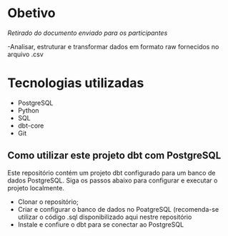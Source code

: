# Obetivo 
*Retirado do documento enviado para os participantes*

-Analisar, estruturar e transformar dados em formato raw fornecidos no arquivo .csv

# Tecnologias utilizadas

- PostgreSQL
- Python
- SQL
- dbt-core
- Git

## Como utilizar este projeto dbt com PostgreSQL
Este repositório contém um projeto dbt configurado para um banco de dados PostgreSQL. Siga os passos abaixo para configurar e executar o projeto localmente.

- Clonar o repositório;
- Criar e configurar o banco de dados no PoatgreSQL (recomenda-se utilizar o código .sql disponibilizado aqui nestre repositório
- Instale e confiure o dbt para se conectar ao PostgreSQL
